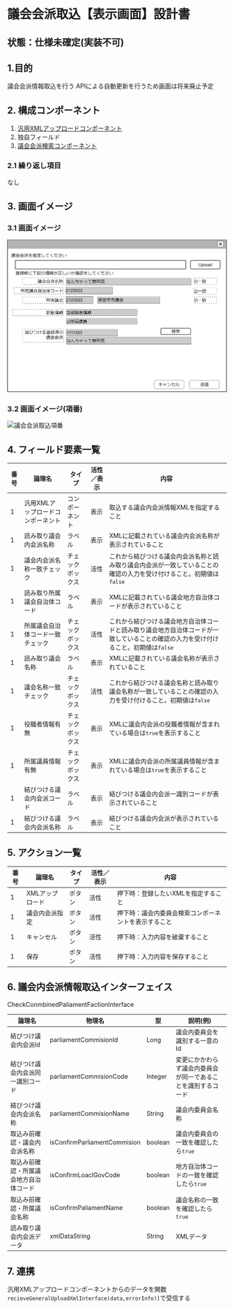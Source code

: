 ﻿# 議会会派取込【表示画面】設計書

## 状態：仕様未確定(実装不可)

## 1.目的

議会会派情報取込を行う
APIによる自動更新を行うため画面は将来廃止予定

## 2. 構成コンポーネント

1. [汎用XMLアップロードコンポーネント](../../common/front/general_xml_upload/general_xml_upload.md)
2. 独自フィールド
3. [議会会派検索コンポーネント](./#)

### 2.1 繰り返し項目

なし

## 3. 画面イメージ

### 3.1 画面イメージ

![議会会派取込](image/議会会派取込.drawio.png)

### 3.2 画面イメージ(項番)

![議会会派取込項番](image/議会会派取込項番.drawio.png)

## 4. フィールド要素一覧

| 番号 |              論理名               |      タイプ      | 活性／表示 |                                                                内容                                                                 |
| ---- | --------------------------------- | ---------------- | ---------- | ----------------------------------------------------------------------------------------------------------------------------------- |
| 1    | 汎用XMLアップロードコンポーネント | コンポーネント   | 表示       | 取込する議会内会派情報XMLを指定すること                                                                                             |
| 1    | 読み取り議会内会派名称            | ラベル           | 表示       | XMLに記載されている議会内会派名称が表示されていること                                                                               |
| 1    | 議会内会派名称一致チェック        | チェックボックス | 活性       | これから結びつける議会内会派名称と読み取り議会内会派が一致していることの確認の入力を受け付けること。初期値は`false`                 |
| 1    | 読み取り所属議会自治体コード      | ラベル           | 表示       | XMLに記載されている議会地方自治体コードが表示されていること                                                                         |
| 1    | 所属議会自治体コード一致チェック  | チェックボックス | 活性       | これから結びつける議会地方自治体コードと読み取り議会地方自治体コードが一致していることの確認の入力を受け付けること。初期値は`false` |
| 1    | 読み取り議会名称                  | ラベル           | 表示       | XMLに記載されている議会名称が表示されていること                                                                                     |
| 1    | 議会名称一致チェック              | チェックボックス | 活性       | これから結びつける議会名称と読み取り議会名称が一致していることの確認の入力を受け付けること。初期値は`false`                         |
| 1    | 役職者情報有無                    | チェックボックス | 表示       | XMLに議会内会派の役職者情報が含まれている場合は`true`を表示すること                                                                 |
| 1    | 所属議員情報有無                  | チェックボックス | 表示       | XMLに議会内会派の所属議員情報が含まれている場合は`true`を表示すること                                                               |
| 1    | 結びつける議会内会派コード        | ラベル           | 表示       | 結びつける議会内会派一識別コードが表示されていること                                                                                |
| 1    | 結びつける議会内会派名称          | ラベル           | 表示       | 結びつける議会内会派が表示されていること                                                                                            |

## 5. アクション一覧

| 番号 |     論理名      | タイプ | 活性／表示 |                         内容                         |
| ---- | --------------- | ------ | ---------- | ---------------------------------------------------- |
| 1    | XMLアップロード | ボタン | 活性       | 押下時：登録したいXMLを指定すること                  |
| 1    | 議会内会派指定  | ボタン | 活性       | 押下時：議会内委員会検索コンポーネントを表示すること |
| 1    | キャンセル      | ボタン | 活性       | 押下時：入力内容を破棄すること                       |
| 1    | 保存            | ボタン | 活性       | 押下時：入力内容を保存すること                       |

## 6. 議会内会派情報取込インターフェイス

CheckConmbinedPaliamentFactionInterface

|                 論理名                 |            物理名            |   型    |                           説明(例)                           |
| -------------------------------------- | ---------------------------- | ------- | ------------------------------------------------------------ |
| 結びつけ議会内会派Id                   | parliamentCommisionId        | Long    | 議会内委員会を識別する一意のId                               |
| 結びつけ議会内会派同一識別コード       | parliamentCommisionCode      | Integer | 変更にかかわらず議会内委員会が同一であることを識別するコード |
| 結びつけ議会内会派名称                 | parliamentCommisionName      | String  | 議会内委員会名称                                             |
| 取込み前確認・議会内会派名称           | isConfirmParliamentCommision | boolean | 議会内委員会の一致を確認したら`true`                         |
| 取込み前確認・所属議会地方自治体コード | isConfirmLoaclGovCode        | boolean | 地方自治体コードの一致を確認したら`true`                     |
| 取込み前確認・所属議会名称             | isConfirmPaliamentName       | boolean | 議会名称の一致を確認したら`true`                             |
| 読み取り議会内会派データ               | xmlDataString                | String  | XMLデータ                                                    |

## 7. 連携

汎用XMLアップロードコンポーネントからのデータを関数`recieveGeneralUploadXmlInterface(data,errorInfo)]`で受信する
